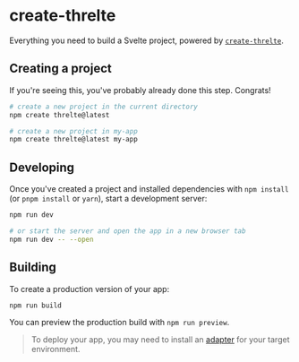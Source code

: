 # create-threlte

Everything you need to build a Svelte project, powered by [`create-threlte`](https://github.com/threlte/threlte/tree/main/packages/create-threlte).

## Creating a project

If you're seeing this, you've probably already done this step. Congrats!

```bash
# create a new project in the current directory
npm create threlte@latest

# create a new project in my-app
npm create threlte@latest my-app
```

## Developing

Once you've created a project and installed dependencies with `npm install` (or `pnpm install` or `yarn`), start a development server:

```bash
npm run dev

# or start the server and open the app in a new browser tab
npm run dev -- --open
```

## Building

To create a production version of your app:

```bash
npm run build
```

You can preview the production build with `npm run preview`.

> To deploy your app, you may need to install an [adapter](https://kit.svelte.dev/docs/adapters) for your target environment.
